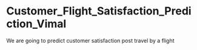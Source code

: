 # Customer_Flight_Satisfaction_Prediction_Vimal
We are going to predict customer satisfaction post travel by a flight
